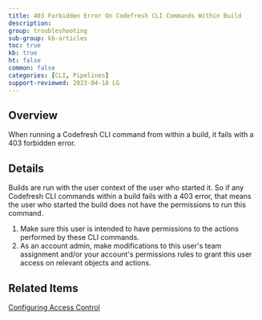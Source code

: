 ```yaml
---
title: 403 Forbidden Error On Codefresh CLI Commands Within Build
description: 
group: troubleshooting
sub-group: kb-articles
toc: true
kb: true
ht: false
common: false
categories: [CLI, Pipelines]
support-reviewed: 2023-04-18 LG
---
```


## Overview

When running a Codefresh CLI command from within a build, it fails with a 403 forbidden error.

## Details

Builds are run with the user context of the user who started it. So if any Codefresh CLI commands within a build fails with a 403 error, that means the user who started the build does not have the permissions to run this command.

1. Make sure this user is intended to have permissions to the actions performed by these CLI commands.
2. As an account admin, make modifications to this user's team assignment and/or your account's permissions rules to grant this user access on relevant objects and actions.

## Related Items

[Configuring Access Control]({{site.baseurl}}/docs/administration/account-user-management/access-control/)

